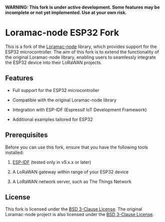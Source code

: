 **WARNING: This fork is under active development. Some features may be incomplete or not yet implemented. Use at your own risk.**


# Loramac-node ESP32 Fork

  

This is a fork of the [Loramac-node](https://github.com/Lora-net/LoRaMac-node) library, which provides support for the ESP32 microcontroller. The aim of this fork is to extend the functionality of the original Loramac-node library, enabling users to seamlessly integrate the ESP32 device into their LoRaWAN projects.

  

## Features

  

- Full support for the ESP32 microcontroller

- Compatible with the original Loramac-node library

- Integration with ESP-IDF (Espressif IoT Development Framework)

- Additional examples tailored for ESP32

  

## Prerequisites

Before you can use this fork, ensure that you have the following tools installed:

  

1. [ESP-IDF](https://docs.espressif.com/projects/esp-idf/en/latest/esp32/get-started/index.html) (tested only in v5.x.x or later)

2. A LoRaWAN gateway within range of your ESP32 device

3. A LoRaWAN network server, such as The Things Network

  
  

## License

This fork is licensed under the [BSD 3-Clause License](https://opensource.org/license/bsd-3-clause/). The original Loramac-node project is also licensed under the [BSD 3-Clause License](https://opensource.org/license/bsd-3-clause/).
